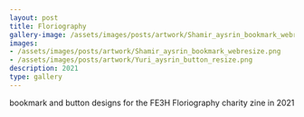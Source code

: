 ```yaml
---
layout: post
title: Floriography
gallery-image: /assets/images/posts/artwork/Shamir_aysrin_bookmark_webresize.png
images: 
- /assets/images/posts/artwork/Shamir_aysrin_bookmark_webresize.png
- /assets/images/posts/artwork/Yuri_aysrin_button_resize.png
description: 2021
type: gallery
---
```


bookmark and button designs for the FE3H Floriography charity zine in 2021
